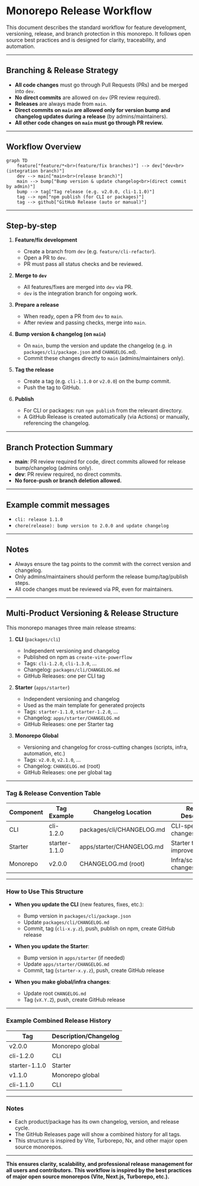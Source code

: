 # Monorepo Release Workflow

This document describes the standard workflow for feature development, versioning, release, and branch protection in this monorepo. It follows open source best practices and is designed for clarity, traceability, and automation.

---

## Branching & Release Strategy

- **All code changes** must go through Pull Requests (PRs) and be merged into `dev`.
- **No direct commits** are allowed on `dev` (PR review required).
- **Releases** are always made from `main`.
- **Direct commits on `main` are allowed only for version bump and changelog updates during a release** (by admins/maintainers).
- **All other code changes on `main` must go through PR review.**

---

## Workflow Overview

```mermaid
graph TD
    feature["feature/*<br>(feature/fix branches)"] --> dev["dev<br>(integration branch)"]
    dev --> main["main<br>(release branch)"]
    main --> bump["Bump version & update changelog<br>(direct commit by admin)"]
    bump --> tag["Tag release (e.g. v2.0.0, cli-1.1.0)"]
    tag --> npm["npm publish (for CLI or packages)"]
    tag --> github["GitHub Release (auto or manual)"]
```

---

## Step-by-step

1. **Feature/fix development**
   - Create a branch from `dev` (e.g. `feature/cli-refactor`).
   - Open a PR to `dev`.
   - PR must pass all status checks and be reviewed.

2. **Merge to `dev`**
   - All features/fixes are merged into `dev` via PR.
   - `dev` is the integration branch for ongoing work.

3. **Prepare a release**
   - When ready, open a PR from `dev` to `main`.
   - After review and passing checks, merge into `main`.

4. **Bump version & changelog (on `main`)**
   - On `main`, bump the version and update the changelog (e.g. in `packages/cli/package.json` and `CHANGELOG.md`).
   - Commit these changes directly to `main` (admins/maintainers only).

5. **Tag the release**
   - Create a tag (e.g. `cli-1.1.0` or `v2.0.0`) on the bump commit.
   - Push the tag to GitHub.

6. **Publish**
   - For CLI or packages: run `npm publish` from the relevant directory.
   - A GitHub Release is created automatically (via Actions) or manually, referencing the changelog.

---

## Branch Protection Summary

- **main**: PR review required for code, direct commits allowed for release bump/changelog (admins only).
- **dev**: PR review required, no direct commits.
- **No force-push or branch deletion allowed.**

---

## Example commit messages

- `cli: release 1.1.0`
- `chore(release): bump version to 2.0.0 and update changelog`

---

## Notes

- Always ensure the tag points to the commit with the correct version and changelog.
- Only admins/maintainers should perform the release bump/tag/publish steps.
- All code changes must be reviewed via PR, even for maintainers.

---

## Multi-Product Versioning & Release Structure

This monorepo manages three main release streams:

1. **CLI** (`packages/cli`)
   - Independent versioning and changelog
   - Published on npm as `create-vite-powerflow`
   - Tags: `cli-1.2.0`, `cli-1.3.0`, ...
   - Changelog: `packages/cli/CHANGELOG.md`
   - GitHub Releases: one per CLI tag

2. **Starter** (`apps/starter`)
   - Independent versioning and changelog
   - Used as the main template for generated projects
   - Tags: `starter-1.1.0`, `starter-1.2.0`, ...
   - Changelog: `apps/starter/CHANGELOG.md`
   - GitHub Releases: one per Starter tag

3. **Monorepo Global**
   - Versioning and changelog for cross-cutting changes (scripts, infra, automation, etc.)
   - Tags: `v2.0.0`, `v2.1.0`, ...
   - Changelog: `CHANGELOG.md` (root)
   - GitHub Releases: one per global tag

---

### Tag & Release Convention Table

| Component | Tag Example   | Changelog Location        | Release Description           |
| --------- | ------------- | ------------------------- | ----------------------------- |
| CLI       | cli-1.2.0     | packages/cli/CHANGELOG.md | CLI-specific changes/features |
| Starter   | starter-1.1.0 | apps/starter/CHANGELOG.md | Starter template improvements |
| Monorepo  | v2.0.0        | CHANGELOG.md (root)       | Infra/scripts/global changes  |

---

### How to Use This Structure

- **When you update the CLI** (new features, fixes, etc.):
  - Bump version in `packages/cli/package.json`
  - Update `packages/cli/CHANGELOG.md`
  - Commit, tag (`cli-x.y.z`), push, publish on npm, create GitHub release

- **When you update the Starter**:
  - Bump version in `apps/starter` (if needed)
  - Update `apps/starter/CHANGELOG.md`
  - Commit, tag (`starter-x.y.z`), push, create GitHub release

- **When you make global/infra changes**:
  - Update root `CHANGELOG.md`
  - Tag (`vX.Y.Z`), push, create GitHub release

---

### Example Combined Release History

| Tag           | Description/Changelog |
| ------------- | --------------------- |
| v2.0.0        | Monorepo global       |
| cli-1.2.0     | CLI                   |
| starter-1.1.0 | Starter               |
| v1.1.0        | Monorepo global       |
| cli-1.1.0     | CLI                   |

---

### Notes

- Each product/package has its own changelog, version, and release cycle.
- The GitHub Releases page will show a combined history for all tags.
- This structure is inspired by Vite, Turborepo, Nx, and other major open source monorepos.

---

**This ensures clarity, scalability, and professional release management for all users and contributors.**
**This workflow is inspired by the best practices of major open source monorepos (Vite, Next.js, Turborepo, etc.).**
